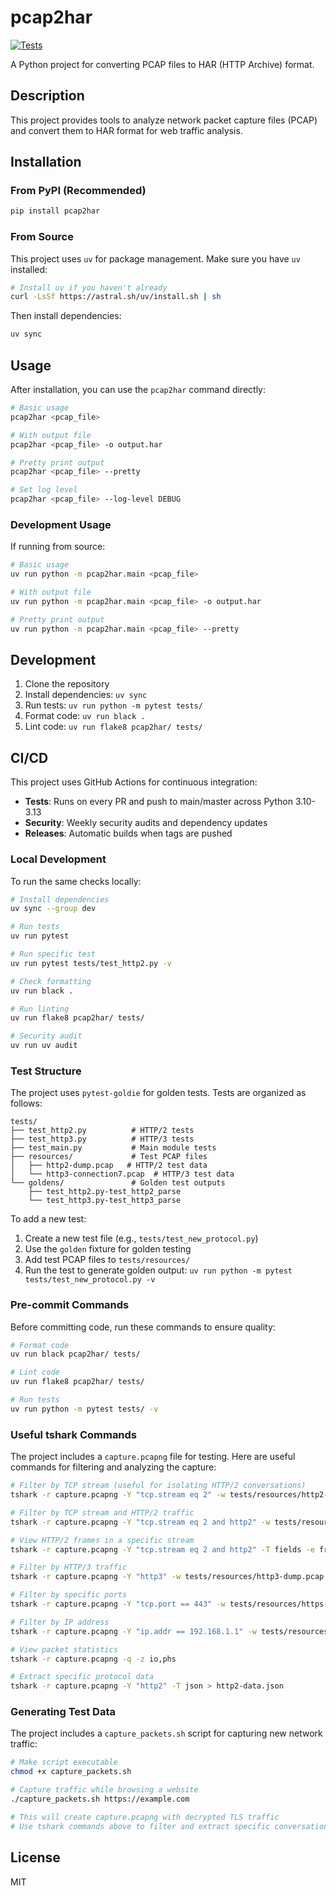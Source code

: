 # pcap2har

[![Tests](https://github.com/mikekap/pcap2har/workflows/Tests/badge.svg)](https://github.com/mikekap/pcap2har/actions/workflows/test.yml)

A Python project for converting PCAP files to HAR (HTTP Archive) format.

## Description

This project provides tools to analyze network packet capture files (PCAP) and convert them to HAR format for web traffic analysis.

## Installation

### From PyPI (Recommended)

```bash
pip install pcap2har
```

### From Source

This project uses `uv` for package management. Make sure you have `uv` installed:

```bash
# Install uv if you haven't already
curl -LsSf https://astral.sh/uv/install.sh | sh
```

Then install dependencies:

```bash
uv sync
```

## Usage

After installation, you can use the `pcap2har` command directly:

```bash
# Basic usage
pcap2har <pcap_file>

# With output file
pcap2har <pcap_file> -o output.har

# Pretty print output
pcap2har <pcap_file> --pretty

# Set log level
pcap2har <pcap_file> --log-level DEBUG
```

### Development Usage

If running from source:

```bash
# Basic usage
uv run python -m pcap2har.main <pcap_file>

# With output file
uv run python -m pcap2har.main <pcap_file> -o output.har

# Pretty print output
uv run python -m pcap2har.main <pcap_file> --pretty
```

## Development

1. Clone the repository
2. Install dependencies: `uv sync`
3. Run tests: `uv run python -m pytest tests/`
4. Format code: `uv run black .`
5. Lint code: `uv run flake8 pcap2har/ tests/`

## CI/CD

This project uses GitHub Actions for continuous integration:

- **Tests**: Runs on every PR and push to main/master across Python 3.10-3.13
- **Security**: Weekly security audits and dependency updates
- **Releases**: Automatic builds when tags are pushed

### Local Development

To run the same checks locally:

```bash
# Install dependencies
uv sync --group dev

# Run tests
uv run pytest

# Run specific test
uv run pytest tests/test_http2.py -v

# Check formatting
uv run black .

# Run linting
uv run flake8 pcap2har/ tests/

# Security audit
uv run uv audit
```

### Test Structure

The project uses `pytest-goldie` for golden tests. Tests are organized as follows:

```
tests/
├── test_http2.py          # HTTP/2 tests
├── test_http3.py          # HTTP/3 tests  
├── test_main.py           # Main module tests
├── resources/             # Test PCAP files
│   ├── http2-dump.pcap   # HTTP/2 test data
│   └── http3-connection7.pcap  # HTTP/3 test data
└── goldens/               # Golden test outputs
    ├── test_http2.py-test_http2_parse
    └── test_http3.py-test_http3_parse
```

To add a new test:

1. Create a new test file (e.g., `tests/test_new_protocol.py`)
2. Use the `golden` fixture for golden testing
3. Add test PCAP files to `tests/resources/`
4. Run the test to generate golden output: `uv run python -m pytest tests/test_new_protocol.py -v`

### Pre-commit Commands

Before committing code, run these commands to ensure quality:

```bash
# Format code
uv run black pcap2har/ tests/

# Lint code
uv run flake8 pcap2har/ tests/

# Run tests
uv run python -m pytest tests/ -v
```

### Useful tshark Commands

The project includes a `capture.pcapng` file for testing. Here are useful commands for filtering and analyzing the capture:

```bash
# Filter by TCP stream (useful for isolating HTTP/2 conversations)
tshark -r capture.pcapng -Y "tcp.stream eq 2" -w tests/resources/http2-dump.pcap

# Filter by TCP stream and HTTP/2 traffic
tshark -r capture.pcapng -Y "tcp.stream eq 2 and http2" -w tests/resources/http2-dump.pcap

# View HTTP/2 frames in a specific stream
tshark -r capture.pcapng -Y "tcp.stream eq 2 and http2" -T fields -e frame.number -e http2.type -e http2.streamid -e http2.headers.method -e http2.headers.path

# Filter by HTTP/3 traffic
tshark -r capture.pcapng -Y "http3" -w tests/resources/http3-dump.pcap

# Filter by specific ports
tshark -r capture.pcapng -Y "tcp.port == 443" -w tests/resources/https-dump.pcap

# Filter by IP address
tshark -r capture.pcapng -Y "ip.addr == 192.168.1.1" -w tests/resources/ip-filtered.pcap

# View packet statistics
tshark -r capture.pcapng -q -z io,phs

# Extract specific protocol data
tshark -r capture.pcapng -Y "http2" -T json > http2-data.json
```

### Generating Test Data

The project includes a `capture_packets.sh` script for capturing new network traffic:

```bash
# Make script executable
chmod +x capture_packets.sh

# Capture traffic while browsing a website
./capture_packets.sh https://example.com

# This will create capture.pcapng with decrypted TLS traffic
# Use tshark commands above to filter and extract specific conversations
```

## License

MIT 
